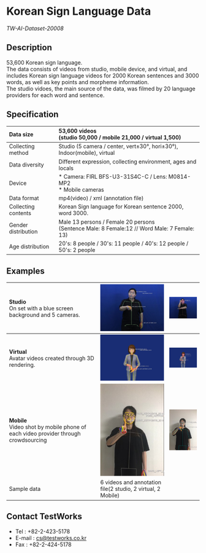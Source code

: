 Korean Sign Language Data
===================
_TW-AI-Dataset-20008_

Description
-------------------
53,600 Korean sign language.  
The data consists of videos from studio, mobile device, and virtual, and includes Korean sign language videos for 2000 Korean sentences and 3000 words, as well as key points and morpheme information.  
The studio vidoes, the main source of the data, was filmed by 20 language providers for each word and sentence.


Specification
-------------------
|Data size|53,600 videos<br>(studio 50,000 / mobile 21,000 / virtual 1,500)|
|:---|:---|
|Collecting method|Studio (5 camera / center, vert±30°, hori±30°),<br>Indoor(mobile), virtual|
|Data diversity|Different expression, collecting environment, ages and locals|
|Device| * Camera: FIRL BFS-U3-31S4C-C / Lens: M0814-MP2<br> * Mobile cameras|
|Data format|mp4(video) / xml (annotation file)|
|Collecting contents|Korean Sign language for Korean sentence 2000,  word 3000.|
|Gender distribution|Male 13 persons / Female 20 persons<br>(Sentence Male: 8 Female:12 // Word Male: 7 Female: 13)|
|Age distribution|20's: 8 people / 30's: 11 people / 40's: 12 people / 50's: 2 people|


Examples
---------------
|Studio <br><span style="font-weight:normal">On set with a blue screen<br>background and 5 cameras.</span>| <img src="Sample Data\sl_image1.jpg" width="225px"></img> |<img src="Sample Data\sl_image2.jpg" width="225px">|
|:---|:---|:---:|
|**Virtual**<br>Avatar videos created through 3D rendering.| <img src="Sample Data\sl_image3.png" width="225px"> | <img src="Sample Data\sl_image4.png" width="225px"> |
|**Mobile**<br>Video shot by mobile phone of each video provider through crowdsourcing| <img src="Sample Data\sl_image5.jpg" width="225px">|<img src="Sample Data\sl_image6.jpg" width="225px">
|Sample data|6 videos and annotation file(2 studio, 2 virtual, 2 Mobile)

Contact TestWorks
-----------------
* Tel : +82-2-423-5178
* E-mail : <cs@testworks.co.kr>
* Fax : +82-2-424-5178
